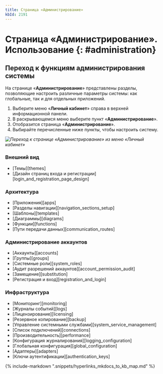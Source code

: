```yaml
---
title: Страница «Администрирование»
kbId: 2191
---
```


# Страница «Администрирование». Использование {: #administration}

## Переход к функциям администрирования системы

На странице «**Администрирование**» представлены разделы, позволяющие настроить различные параметры системы: как глобальные, так и для отдельных приложений.

1. Выберите меню «**Личный кабинет**» справа в верхней информационной панели.
2. В раскрывающемся меню выберите пункт «**Администрирование**».
3. Отобразится страница «**Администрирование**».
4. Выбирайте перечисленные ниже пункты, чтобы настроить систему.

_![Переход к странице «Администрирование» из меню «Личный кабинет»](img/personal_menu.png)_

### Внешний вид

* [Темы][themes]
* [Дизайн страниц входа и регистрации][login_and_registration_page_design]

### Архитектура

* [Приложения][apps]
* [Разделы навигации][navigation_sections_setup]
* [Шаблоны][templates]
* [Диаграммы][diagrams]
* [Функции][functions]
* [Пути передачи данных][communication_routes]

### Администрирование аккаунтов

* [Аккаунты][accounts]
* [Группы][groups]
* [Системные роли][system_roles]
* [Аудит разрешений аккаунтов][account_permission_audit]
* [Замещение][substitution]
* [Регистрация и вход][registration_and_login]

### Инфраструктура

* [Мониторинг][monitoring]
* [Журналы событий][logs]
* [Лицензирование][licensing]
* [Резервное копирование][backup]
* [Управление системными службами][system_service_management]
* [Список подключений][connections]
* [Производительность][performance]
* [Конфигурация журналирования][logging_configuration]
* [Глобальная конфигурация][global_configuration]
* [Адаптеры][adapters]
* [Ключи аутентификации][authentication_keys]

{% include-markdown ".snippets/hyperlinks_mkdocs_to_kb_map.md" %}